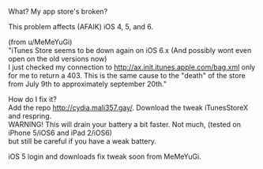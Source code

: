 What? My app store's broken?


This problem affects (AFAIK) iOS 4, 5, and 6.


(from u/MeMeYuGi)\
"iTunes Store seems to be down again on iOS 6.x (And possibly wont even open on the old versions now)\
I just checked my connection to http://ax.init.itunes.apple.com/bag.xml only for me to return a 403. This is the same cause to the "death" of the store from July 9th to approximately september 20th."


How do I fix it?\
Add the repo http://cydia.mali357.gay/. Download the tweak iTunesStoreX and respring.\
WARNING! This will drain your battery a bit faster. Not much, (tested on iPhone 5/iOS6 and iPad 2/iOS6)\
but still be careful if you have a weak battery.



iOS 5 login and downloads fix tweak soon from MeMeYuGi.
